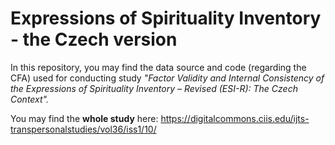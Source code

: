 # Expressions of Spirituality Inventory - the Czech version

In this repository, you may find the data source and code (regarding the CFA) used for conducting study *"Factor Validity and Internal Consistency of the Expressions of Spirituality Inventory – Revised (ESI-R): The Czech Context".*

You may find the **whole study** here: https://digitalcommons.ciis.edu/ijts-transpersonalstudies/vol36/iss1/10/
